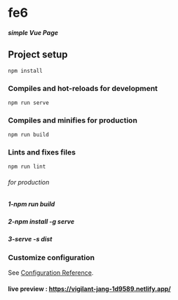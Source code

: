 # fe6
##### simple Vue Page
## Project setup
```
npm install
```

### Compiles and hot-reloads for development
```
npm run serve
```

### Compiles and minifies for production
```
npm run build
```

### Lints and fixes files
```
npm run lint
```
###### for production
##### 1-npm run build
##### 2-npm install -g serve
##### 3-serve -s dist
### Customize configuration
See [Configuration Reference](https://cli.vuejs.org/config/).

#### live preview : https://vigilant-jang-1d9589.netlify.app/
